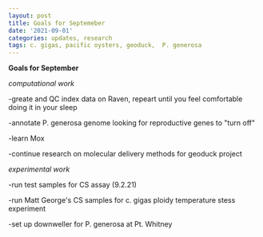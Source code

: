 ```yaml
---
layout: post
title: Goals for Septemeber
date: '2021-09-01'
categories: updates, research
tags: c. gigas, pacific oysters, geoduck,  P. generosa
---
```

**Goals for September**

*computational work*

-greate and QC index data on Raven, repeart until you feel comfortable doing it in your sleep

-annotate P. generosa genome looking for reproductive genes to "turn off"

-learn Mox

-continue research on molecular delivery methods for geoduck project 

*experimental work*

-run test samples for CS assay (9.2.21)

-run Matt George's CS samples for c. gigas ploidy temperature stess experiment 

-set up downweller for P. generosa at Pt. Whitney 
